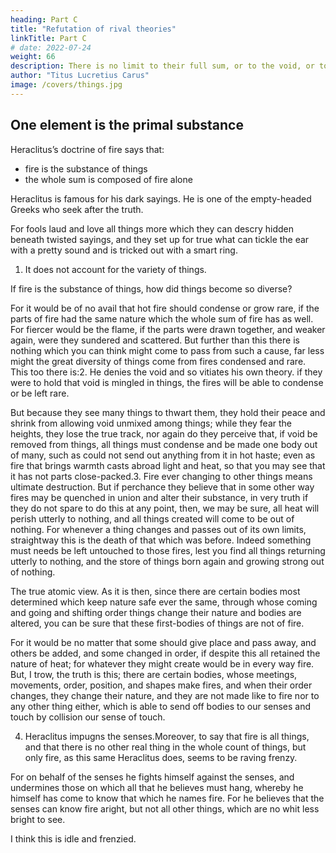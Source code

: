 ```yaml
---
heading: Part C
title: "Refutation of rival theories"
linkTitle: Part C
# date: 2022-07-24
weight: 66
description: There is no limit to their full sum, or to the void, or to the space in which all things are carried on
author: "Titus Lucretius Carus"
image: /covers/things.jpg
---
```




## One element is the primal substance

Heraclitus’s doctrine of fire says that:
- fire is the substance of things
- the whole sum is composed of fire alone

<!-- , are seen to fall very far from true reasoning.  -->

Heraclitus is famous for his dark sayings. He is one of the empty-headed Greeks who seek after the truth. 

For fools laud and love all things more which they can descry hidden beneath twisted sayings, and they set up for true what can tickle the ear with a pretty sound and is tricked out with a smart ring.

1. It does not account for the variety of things.

If fire is the substance of things, how did things become so diverse? 

<!-- , if they are created of fire alone and unmixed.  -->

For it would be of no avail that hot fire should condense or grow rare, if the parts of fire had the same nature which the whole sum of fire has as well. For fiercer would be the flame, if the parts were drawn together, and weaker again, were they sundered and scattered. But further than this there is nothing which you can think might come to pass from such a cause, far less might the great diversity of things come from fires condensed and rare. This too there is:2. He denies the void and so vitiates his own theory. if they were to hold that void is mingled in things, the fires will be able to condense or be left rare. 

But because they see many things to thwart them, they hold their peace and shrink from allowing void unmixed among things; while they fear the heights, they lose the true track, nor again do they perceive that, if void be removed from things, all things must condense and be made one body out of many, such as could not send out anything from it in hot haste; even as fire that brings warmth casts abroad light and heat, so that you may see that it has not parts close-packed.3. Fire ever changing to other things means ultimate destruction. But if perchance they believe that in some other way fires may be quenched in union and alter their substance, in very truth if they do not spare to do this at any point, then, we may be sure, all heat will perish utterly to nothing, and all things created will come to be out of nothing. For whenever a thing changes and passes out of its own limits, straightway this is the death of that which was before. Indeed something must needs be left untouched to those fires, lest you find all things returning utterly to nothing, and the store of things born again and growing strong out of nothing.

The true atomic view. As it is then, since there are certain bodies most determined which keep nature safe ever the same, through whose coming and going and shifting order things change their nature and bodies are altered, you can be sure that these first-bodies of things are not of fire. 

For it would be no matter that some should give place and pass away, and others be added, and some changed in order, if despite this all retained the nature of heat; for whatever they might create would be in every way fire. But, I trow, the truth is this; there are certain bodies, whose meetings, movements, order, position, and shapes make fires, and when their order changes, they change their nature, and they are not made like to fire nor to any other thing either, which is able to send off bodies to our senses and touch by collision our sense of touch.

4. Heraclitus impugns the senses.Moreover, to say that fire is all things, and that there is no other real thing in the whole count of things, but only fire, as this same Heraclitus does, seems to be raving frenzy. 

For on behalf of the senses he fights himself against the senses, and undermines those on which all that he believes must hang, whereby he himself has come to know that which he names fire. For he believes that the senses can know fire aright, but not all other things, which are no whit less bright to see. 


I think this is idle and frenzied.

<!-- For to what shall we appeal? What can be surer for us than the senses themselves, whereby we may mark off things true and false?5.  -->
